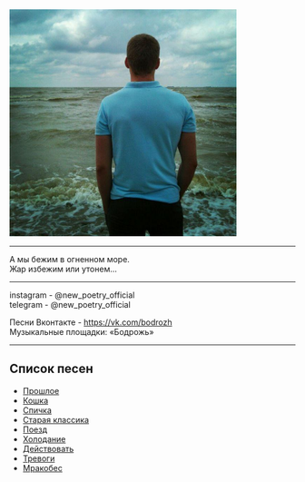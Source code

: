 <img src="img/author.jpg" alt="Cover" width="400" height="400" />

***
А мы бежим в огненном море.  
Жар избежим или утонем...
***
instagram - @new_poetry_official  
telegram - @new_poetry_official

Песни
Вконтакте - https://vk.com/bodrozh  
Музыкальные площадки: «Бодрожь»
***

## Список песен

- [Прошлое](music/Прошлое/Прошлое.md)
- [Кошка](music/Кошка/Кошка.md)
- [Спичка](music/Спичка/Спичка.md)
- [Старая классика](music/Старая_классика/Старая_классика.md)
- [Поезд](music/Поезд/Поезд.md)
- [Холодание](music/Холодание/Холодание.md)
- [Действовать](music/Действовать/Действовать.md)
- [Тревоги](music/Тревоги/Тревоги.md)
- [Мракобес](music/Мракобес/Мракобес.md)
